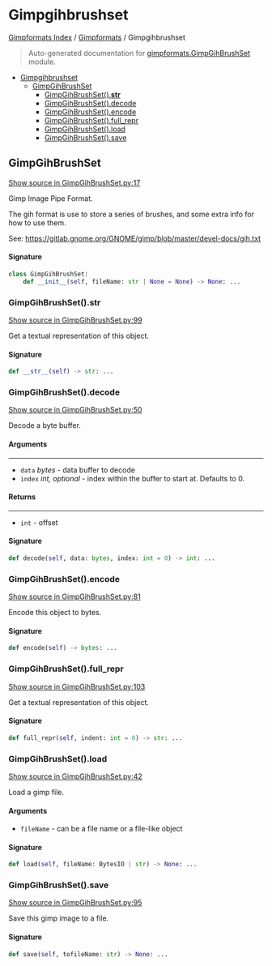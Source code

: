 # Gimpgihbrushset

[Gimpformats Index](../README.md#gimpformats-index) / [Gimpformats](./index.md#gimpformats) / Gimpgihbrushset

> Auto-generated documentation for [gimpformats.GimpGihBrushSet](../../../gimpformats/GimpGihBrushSet.py) module.

- [Gimpgihbrushset](#gimpgihbrushset)
  - [GimpGihBrushSet](#gimpgihbrushset)
    - [GimpGihBrushSet().__str__](#gimpgihbrushset()__str__)
    - [GimpGihBrushSet().decode](#gimpgihbrushset()decode)
    - [GimpGihBrushSet().encode](#gimpgihbrushset()encode)
    - [GimpGihBrushSet().full_repr](#gimpgihbrushset()full_repr)
    - [GimpGihBrushSet().load](#gimpgihbrushset()load)
    - [GimpGihBrushSet().save](#gimpgihbrushset()save)

## GimpGihBrushSet

[Show source in GimpGihBrushSet.py:17](../../../gimpformats/GimpGihBrushSet.py#L17)

Gimp Image Pipe Format.

The gih format is use to store a series of brushes, and some extra info
for how to use them.

See:
 https://gitlab.gnome.org/GNOME/gimp/blob/master/devel-docs/gih.txt

#### Signature

```python
class GimpGihBrushSet:
    def __init__(self, fileName: str | None = None) -> None: ...
```

### GimpGihBrushSet().__str__

[Show source in GimpGihBrushSet.py:99](../../../gimpformats/GimpGihBrushSet.py#L99)

Get a textual representation of this object.

#### Signature

```python
def __str__(self) -> str: ...
```

### GimpGihBrushSet().decode

[Show source in GimpGihBrushSet.py:50](../../../gimpformats/GimpGihBrushSet.py#L50)

Decode a byte buffer.

#### Arguments

----
 - `data` *bytes* - data buffer to decode
 - `index` *int, optional* - index within the buffer to start at. Defaults to 0.

#### Returns

-------
 - `int` - offset

#### Signature

```python
def decode(self, data: bytes, index: int = 0) -> int: ...
```

### GimpGihBrushSet().encode

[Show source in GimpGihBrushSet.py:81](../../../gimpformats/GimpGihBrushSet.py#L81)

Encode this object to bytes.

#### Signature

```python
def encode(self) -> bytes: ...
```

### GimpGihBrushSet().full_repr

[Show source in GimpGihBrushSet.py:103](../../../gimpformats/GimpGihBrushSet.py#L103)

Get a textual representation of this object.

#### Signature

```python
def full_repr(self, indent: int = 0) -> str: ...
```

### GimpGihBrushSet().load

[Show source in GimpGihBrushSet.py:42](../../../gimpformats/GimpGihBrushSet.py#L42)

Load a gimp file.

#### Arguments

- `fileName` - can be a file name or a file-like object

#### Signature

```python
def load(self, fileName: BytesIO | str) -> None: ...
```

### GimpGihBrushSet().save

[Show source in GimpGihBrushSet.py:95](../../../gimpformats/GimpGihBrushSet.py#L95)

Save this gimp image to a file.

#### Signature

```python
def save(self, tofileName: str) -> None: ...
```